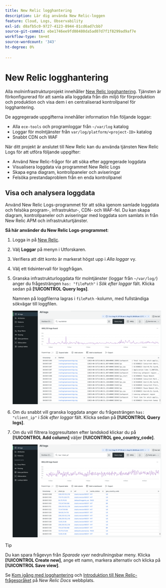 ```yaml
---
title: New Relic logghantering
description: Lär dig använda New Relic-loggen
feature: Cloud, Logs, Observability
exl-id: d8afb5c0-9727-4123-8944-81cd6ad7cbb7
source-git-commit: ebe1746ee9fd08480da5ad07d7f1f8299ad9af7e
workflow-type: tm+mt
source-wordcount: '343'
ht-degree: 0%

---
```


# New Relic logghantering

Alla molninfrastrukturprojekt innehåller [New Relic logghantering](https://docs.newrelic.com/docs/logs/get-started/get-started-log-management/). Tjänsten är förkonfigurerad för att samla alla loggdata från din miljö för förproduktion och produktion och visa dem i en centraliserad kontrollpanel för logghantering.

De aggregerade uppgifterna innehåller information från följande loggar:

- Alla `ece-tools` och programloggar från `~/var/log` katalog
- Loggar för molntjänster från `var/log/platform/<project-ID>` katalog
- Snabbt CDN och WAF

När ditt projekt är anslutet till New Relic kan du använda tjänsten New Relic Logs för att utföra följande uppgifter:

- Använd New Relic-frågor för att söka efter aggregerade loggdata
- Visualisera loggdata via programmet New Relic Logs
- Skapa egna diagram, kontrollpaneler och aviseringar
- Felsöka prestandaproblem från en enda kontrollpanel

## Visa och analysera loggdata

Använd New Relic Logs-programmet för att söka igenom samlade loggdata och felsöka program-, infrastruktur-, CDN- och WAF-fel. Du kan skapa diagram, kontrollpaneler och aviseringar med loggdata som samlats in från New Relic APM och infrastrukturtjänster.

**Så här använder du New Relic Logs-programmet**:

1. Logga in på [New Relic](https://login.newrelic.com/login).

1. Välj **Loggar** på menyn i Utforskaren.

1. Verifiera att ditt konto är markerat högst upp i _Alla loggar_ vy.

1. Välj ett tidsintervall för loggfrågan.

1. Granska infrastrukturloggdata för molntjänster (loggar från `~/var/log/`) anger du frågesträngen `has: "filePath"` i _Sök efter loggar_ fält. Klicka sedan på **[!UICONTROL Query logs]**.

   Namnen på loggfilerna lagras i `filePath` -kolumn, med fullständiga sökvägar till loggfilen.

   ![Data i New Relic-tjänstloggen för molnprojekt](../../assets/new-relic/var-log-query.png)

1. Om du snabbt vill granska loggdata anger du frågesträngen `has: "client_ip"` i _Sök efter loggar_ fält. Klicka sedan på **[!UICONTROL Query logs]**.

1. Om du vill filtrera loggresultaten efter landskod klickar du på **[!UICONTROL Add column]** väljer **[!UICONTROL geo_country_code]**.

   ![New Relic CDN-loggattributfilter för molnprojekt](../../assets/new-relic/fastly-countrycode-filter.png)

>[!TIP]
>
>Du kan spara frågevyn från _Sparade vyer_ nedrullningsbar meny. Klicka **[!UICONTROL Create new]**, ange ett namn, markera alternativ och klicka på **[!UICONTROL Save view]**.
>
>Se [Kom igång med logghantering](https://docs.newrelic.com/docs/logs/get-started/get-started-log-management/) och [Introduktion till New Relic-frågespråket](https://docs.newrelic.com/docs/query-your-data/nrql-new-relic-query-language/get-started/introduction-nrql-new-relics-query-language/) på _New Relic Docs_ webbplats.

